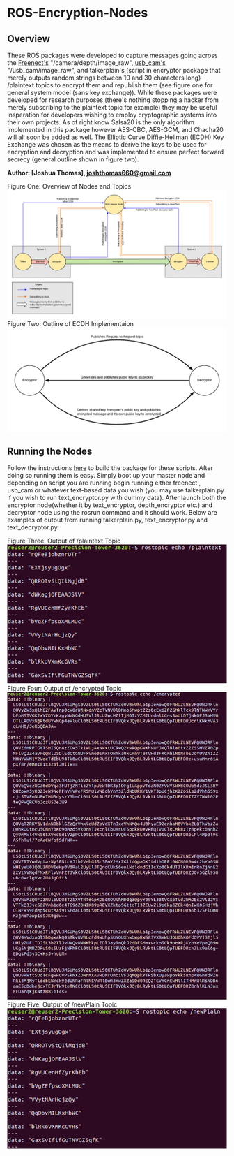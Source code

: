 # ROS-Encryption-Nodes
## Overview
These ROS packages were developed to capture messages going across the [Freenect's](http://wiki.ros.org/freenect_launch) "/camera/depth/image_raw", [usb_cam's](http://wiki.ros.org/usb_cam) "/usb_cam/image_raw", and talkerplain's (script in encryptor package that merely outputs random strings between 10 and 30 characters long) /plaintext topics to encrypt them and republish them (see figure one for general system model (sans key exchange)). While these packages were developed for research purposes (there's nothing stopping a hacker from merely subscribing to the plaintext topic for example) they may be useful insperation for developers wishing to employ cryptographic systems into their own projects. As of right know Salsa20 is the only algorithm implemented in this package however AES-CBC, AES-GCM, and Chacha20 will all soon be added as well. The Elliptic Curve Diffie-Hellman (ECDH) Key Exchange was chosen as the means to derive the keys to be used for encryption and decryption and was implemented to ensure perfect forward secrecy (general outline shown in figure two).

**Author: [Joshua Thomas], joshthomas660@gmail.com**

Figure One: Overview of Nodes and Topics
![General System Model](https://github.com/Freywulf/ROS-Encryption-Nodes/blob/master/images/System%20Diagram%20Sans%20Key%20Exchange.png)
Figure Two: Outline of ECDH Implementaion
![Key Exchange Outline](https://github.com/Freywulf/ROS-Encryption-Nodes/blob/master/images/Key%20Exchange%20Diagram.png)

## Running the Nodes
Follow the instructions [here](http://wiki.ros.org/ROS/Tutorials/CreatingPackage) to build the package for these scripts. After doing so running them is easy. Simply boot up your master node and depending on script you are running begin running either freenect , usb_cam or whatever text-based data you wish (you may use talkerplain.py if you wish to run text_encryptor.py with dummy data). After launch both the encryptor node(whether it by text_encryptor, depth_encryptor etc.) and decryptor node using the rosrun command and it should work. Below are examples of output from running talkerplain.py, text_encryptor.py and text_decryptor.py. 

Figure Three: Output of /plaintext Topic
![Key Exchange Outline](https://github.com/Freywulf/ROS-Encryption-Nodes/blob/master/images/plaintext.png)
Figure Four: Output of /encrypted Topic
![Key Exchange Outline](https://github.com/Freywulf/ROS-Encryption-Nodes/blob/master/images/encryptedTerminal.png)
Figure Five: Output of /newPlain Topic
![Key Exchange Outline](https://github.com/Freywulf/ROS-Encryption-Nodes/blob/master/images/newPlain.png)

